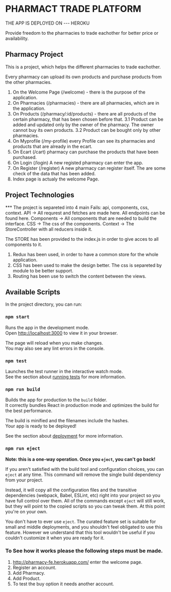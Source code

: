 # PHARMACT TRADE PLATFORM

THE APP IS DEPLOYED ON --- HEROKU

Provide freedom to the pharmacies to trade eachother for better price or availability.

## Pharmacy Project
This is a project, which helps the different pharmacies to trade eachother.

Every pharmacy can upload its own products and purchase products from the other pharmacies.

1. On the Welcome Page (/welcome) - there is the purpose of the application.
2. On Pharmacies (/pharmacies) - there are all pharmacies, which are in the application.
3. On Products (/pharmacy/:id/products) - there are all products of the certain pharmacy, that has been chosen before that.
 3.1 Product can be added and updated only by the owner of the pharmacy. The owner cannot buy its own products.
 3.2 Product can be bought only by other pharmacies.
4. On Myprofile (/my-profile) every Profile can see its pharmacies and products that are already in the ecart.
5. On Ecart (/cart) pharmacy can purchase the products that have been purchased.
6. On Login (/login) A new registed pharmacy can enter the app.
7. On Register (/register) A new pharmacy can register itself. The are some check of the data that has been added.
8. Index page is actualy the welcome Page.

## Project Technologies

*** The project is separeted into 4 main Fails: api, components, css, context.
API -> All requrest and fetches are made here. All endpoints can be found here.
Components -> All components that are needed to build the interface.
CSS -> The css of the components.
Context -> The StoreController with all reducers inside it.

The STORE has been provided to the index.js in order to give acces to all components to it.

1. Redux has been used, in order to have a common store for the whole application.
2. CSS has been used to make the design better. The css is separeted by module to be better support.
3. Routing has been use to switch the content between the views.

## Available Scripts

In the project directory, you can run:

### `npm start`

Runs the app in the development mode.\
Open [http://localhost:3000](http://localhost:3000) to view it in your browser.

The page will reload when you make changes.\
You may also see any lint errors in the console.

### `npm test`

Launches the test runner in the interactive watch mode.\
See the section about [running tests](https://facebook.github.io/create-react-app/docs/running-tests) for more information.

### `npm run build`

Builds the app for production to the `build` folder.\
It correctly bundles React in production mode and optimizes the build for the best performance.

The build is minified and the filenames include the hashes.\
Your app is ready to be deployed!

See the section about [deployment](https://facebook.github.io/create-react-app/docs/deployment) for more information.

### `npm run eject`

**Note: this is a one-way operation. Once you `eject`, you can't go back!**

If you aren't satisfied with the build tool and configuration choices, you can `eject` at any time. This command will remove the single build dependency from your project.

Instead, it will copy all the configuration files and the transitive dependencies (webpack, Babel, ESLint, etc) right into your project so you have full control over them. All of the commands except `eject` will still work, but they will point to the copied scripts so you can tweak them. At this point you're on your own.

You don't have to ever use `eject`. The curated feature set is suitable for small and middle deployments, and you shouldn't feel obligated to use this feature. However we understand that this tool wouldn't be useful if you couldn't customize it when you are ready for it.

###  To See how it works please the following steps must be made.

1. http://pharmacy-fe.herokuapp.com/ enter the welcome page.
2. Register an account.
3. Add Pharmacy.
4. Add Product.
5. To test the buy option it needs another account.
